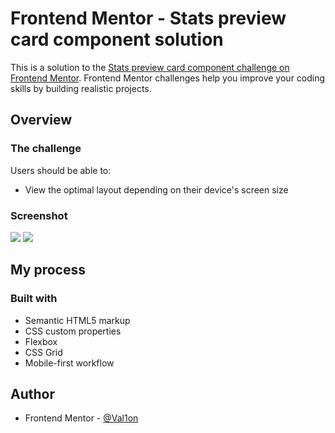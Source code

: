 # Frontend Mentor - Stats preview card component solution

This is a solution to the [Stats preview card component challenge on Frontend Mentor](https://www.frontendmentor.io/challenges/stats-preview-card-component-8JqbgoU62). Frontend Mentor challenges help you improve your coding skills by building realistic projects.

## Overview

### The challenge

Users should be able to:

- View the optimal layout depending on their device's screen size

### Screenshot

![](/Mobile.jpeg)
![](/Desktop.jpeg)

## My process

### Built with

- Semantic HTML5 markup
- CSS custom properties
- Flexbox
- CSS Grid
- Mobile-first workflow

## Author

- Frontend Mentor - [@Val1on](https://www.frontendmentor.io/profile/Val1on)
